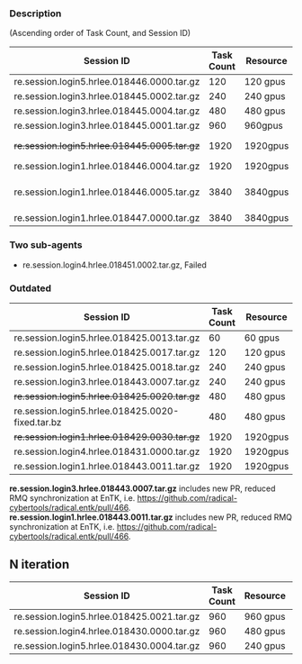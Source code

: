 ### Description

(Ascending order of Task Count, and Session ID)

| Session ID                                 | Task Count | Resource| iters | Note |
| ------------------------------------------ | ---------- | ------- | ----- | ---- |
| re.session.login5.hrlee.018446.0000.tar.gz | 120        | 120 gpus| 1     | **hotfix/prte_profiling** |
| re.session.login3.hrlee.018445.0002.tar.gz | 240        | 240 gpus| 1     | **hotfix/prte_profiling** |
| re.session.login3.hrlee.018445.0004.tar.gz | 480        | 480 gpus| 1     | **hotfix/prte_profiling** |
| re.session.login3.hrlee.018445.0001.tar.gz | 960        | 960gpus | 1     | **hotfix/prte_profiling** |
| ~~re.session.login5.hrlee.018445.0005.tar.gz~~ | 1920       | 1920gpus| 1     | Broken, **hotfix/prte_profiling** |
| re.session.login1.hrlee.018446.0004.tar.gz | 1920       | 1920gpus| 1     | **hotfix/prte_profiling** |
| re.session.login1.hrlee.018446.0005.tar.gz | 3840       | 3840gpus| 1     | FAILED 411/3840, rp DEBUG NOT enabled |
| re.session.login1.hrlee.018447.0000.tar.gz | 3840       | 3840gpus| 1     | FAILED |

### Two sub-agents

- re.session.login4.hrlee.018451.0002.tar.gz, Failed


### Outdated

| Session ID                                 | Task Count | Resource| iters | Note |
| ------------------------------------------ | ---------- | ------- | ----- | ---- |
| re.session.login5.hrlee.018425.0013.tar.gz | 60         | 60 gpus | 1     |      |
| re.session.login5.hrlee.018425.0017.tar.gz | 120        | 120 gpus| 1     |      |
| re.session.login5.hrlee.018425.0018.tar.gz | 240        | 240 gpus| 1     |      |
| re.session.login3.hrlee.018443.0007.tar.gz | 240        | 240 gpus| 1     | NEW|
| ~~re.session.login5.hrlee.018425.0020.tar.gz~~ | 480        | 480 gpus| 1     | broken |
| re.session.login5.hrlee.018425.0020-fixed.tar.bz | 480    | 480 gpus| 1    | fixed  |
| ~~re.session.login1.hrlee.018429.0030.tar.gz~~ | 1920     | 1920gpus| 1     | broken |
| re.session.login4.hrlee.018431.0000.tar.gz | 1920       | 1920gpus| 1     |      |
| re.session.login1.hrlee.018443.0011.tar.gz | 1920       | 1920gpus| 1     |NEW|

**re.session.login3.hrlee.018443.0007.tar.gz** includes new PR, reduced RMQ synchronization at EnTK, i.e. https://github.com/radical-cybertools/radical.entk/pull/466. 
**re.session.login1.hrlee.018443.0011.tar.gz** includes new PR, reduced RMQ synchronization at EnTK, i.e. https://github.com/radical-cybertools/radical.entk/pull/466. 

## N iteration

| Session ID                                 | Task Count | Resource| iters |
| ------------------------------------------ | ---------- | ------- | ----- |
| re.session.login5.hrlee.018425.0021.tar.gz | 960        | 960 gpus| 1     |
| re.session.login4.hrlee.018430.0000.tar.gz | 960        | 480 gpus| 2     |
| re.session.login5.hrlee.018430.0004.tar.gz | 960        | 240 gpus | 4    |


